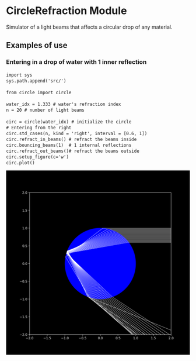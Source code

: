 # CircleRefraction Module

Simulator of a light beams that affects a circular drop of any material.

## Examples of use

### Entering in a drop of water with 1 inner reflection

```
import sys
sys.path.append('src/')

from circle import circle

water_idx = 1.333 # water's refraction index
n = 20 # number of light beams

circ = circle(water_idx) # initialize the circle
# Entering from the right 
circ.std_cases(n, kind = 'right', interval = [0.6, 1])
circ.refract_in_beams() # refract the beams inside
circ.bouncing_beams(1)  # 1 internal reflections
circ.refract_out_beams()# refract the beams outside
circ.setup_figure(c='w')
circ.plot()
```


![Alt text](https://github.com/dodogabrie/CircleRefraction/blob/main/docs/figures/1_water.png "a title")
